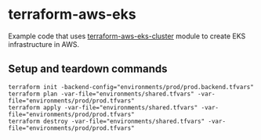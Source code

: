 # terraform-aws-eks

Example code that uses [terraform-aws-eks-cluster](https://github.com/cloudposse/terraform-aws-eks-cluster) module to create EKS infrastructure in AWS.

## Setup and teardown commands

```
terraform init -backend-config="environments/prod/prod.backend.tfvars"
terraform plan -var-file="environments/shared.tfvars" -var-file="environments/prod/prod.tfvars"
terraform apply -var-file="environments/shared.tfvars" -var-file="environments/prod/prod.tfvars"
terraform destroy -var-file="environments/shared.tfvars" -var-file="environments/prod/prod.tfvars"
```
